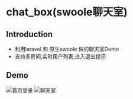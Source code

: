 # chat_box(swoole聊天室)


## Introduction
- 利用laravel 和 原生swoole 做的聊天室Demo
- 支持多房间,实时用户列表,进入退出提示


## Demo
![首页登录]('public/login.png' "首页登录")
![聊天室]('public/chat.png' "聊天室")